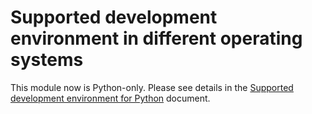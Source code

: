 # Supported development environment in different operating systems

This module now is Python-only. Please see details in the [Supported development environment for Python](./dev_env_python.md) document.
